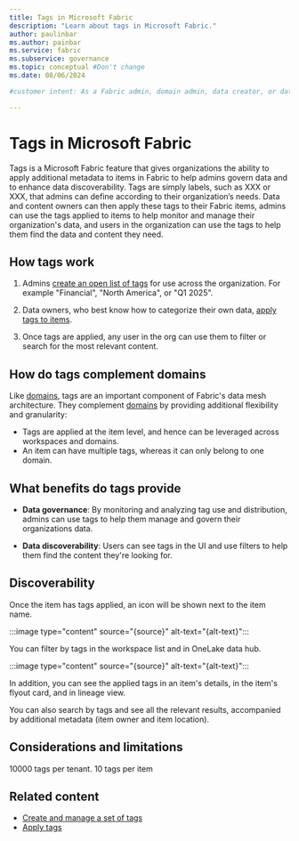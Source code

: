```yaml
---
title: Tags in Microsoft Fabric
description: "Learn about tags in Microsoft Fabric."
author: paulinbar
ms.author: painbar
ms.service: fabric
ms.subservice: governance
ms.topic: conceptual #Don't change
ms.date: 08/06/2024

#customer intent: As a Fabric admin, domain admin, data creator, or data consumer, I want to learn about tags in Microsoft Fabric.

---
```


# Tags in Microsoft Fabric

Tags is a Microsoft Fabric feature that gives organizations the ability to apply additional metadata to items in Fabric to help admins govern data and to enhance data discoverability. Tags are simply labels, such as XXX or XXX, that admins can define according to their organization’s needs. Data and content owners can then apply these tags to their Fabric items, admins can use the tags applied to items to help monitor and manage their organization's data, and users in the organization can use the tags to help them find the data and content they need.

## How tags work

1. Admins [create an open list of tags](./tags-define.md) for use across the organization. For example "Financial", "North America", or "Q1 2025".

1. Data owners, who best know how to categorize their own data, [apply tags to items](./tags-apply.md).

1. Once tags are applied, any user in the org can use them to filter or search for the most relevant content.

## How do tags complement domains

Like [domains](./domains.md), tags are an important component of Fabric's data mesh architecture. They complement [domains](./domains.md) by providing additional flexibility and granularity:

* Tags are applied at the item level, and hence can be leveraged across workspaces and domains.
* An item can have multiple tags, whereas it can only belong to one domain.

## What benefits do tags provide

* **Data governance**: By monitoring and analyzing tag use and distribution, admins can use tags to help them manage and govern their organizations data.

* **Data discoverability**: Users can see tags in the UI and use filters to help them find the content they're looking for.

## Discoverability

Once the item has tags applied, an icon will be shown next to the item name.

:::image type="content" source="{source}" alt-text="{alt-text}":::

You can filter by tags in the workspace list and in OneLake data hub.

:::image type="content" source="{source}" alt-text="{alt-text}":::

In addition, you can see the applied tags in an item's details, in the item's flyout card, and in lineage view.

You can also search by tags and see all the relevant results, accompanied by additional metadata (item owner and item location).

## Considerations and limitations

10000 tags per tenant.
10 tags per item

## Related content

- [Create and manage a set of tags](tags-define.md)
- [Apply tags](tags-apply.md)
